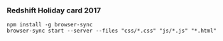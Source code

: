 ### Redshift Holiday card 2017

```
npm install -g browser-sync
browser-sync start --server --files "css/*.css" "js/*.js" "*.html"
```
